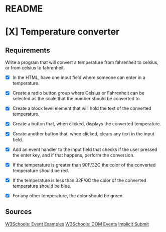 # README



# [X] Temperature converter


## Requirements

Write a program that will convert a temperature from fahrenheit to celsius, or from celsius to fahrenheit.

- [X] In the HTML, have one input field where someone can enter
  in a temperature.
  
- [X] Create a radio button group where Celsius or Fahrenheit 
  can be selected as the scale that the number should be 
  converted to.

- [X] Create a block level element that will hold the text of the
  converted temperature.

- [X] Create a button that, when clicked, displays the converted
  temperature.

- [X] Create another button that, when clicked, clears any text
  in the input field.

- [X] Add an event handler to the input field that checks if the 
  user pressed the enter key, and if that happens, perform
  the conversion.

- [X] If the temperature is greater than 90F/32C the color of 
  the converted temperature should be red.
- [X] If the temperature is less than 32F/0C the color of 
  the converted temperature should be blue.
- [X] For any other temperature, the color should be green.



## Sources
[W3Schools: Event Examples](https://www.w3schools.com/js/js_events_examples.asp)
[W3Schools: DOM Events](https://www.w3schools.com/jsref/dom_obj_event.asp)
[Implicit Submit](https://www.tjvantoll.com/2013/01/01/enter-should-submit-forms-stop-messing-with-that/)



